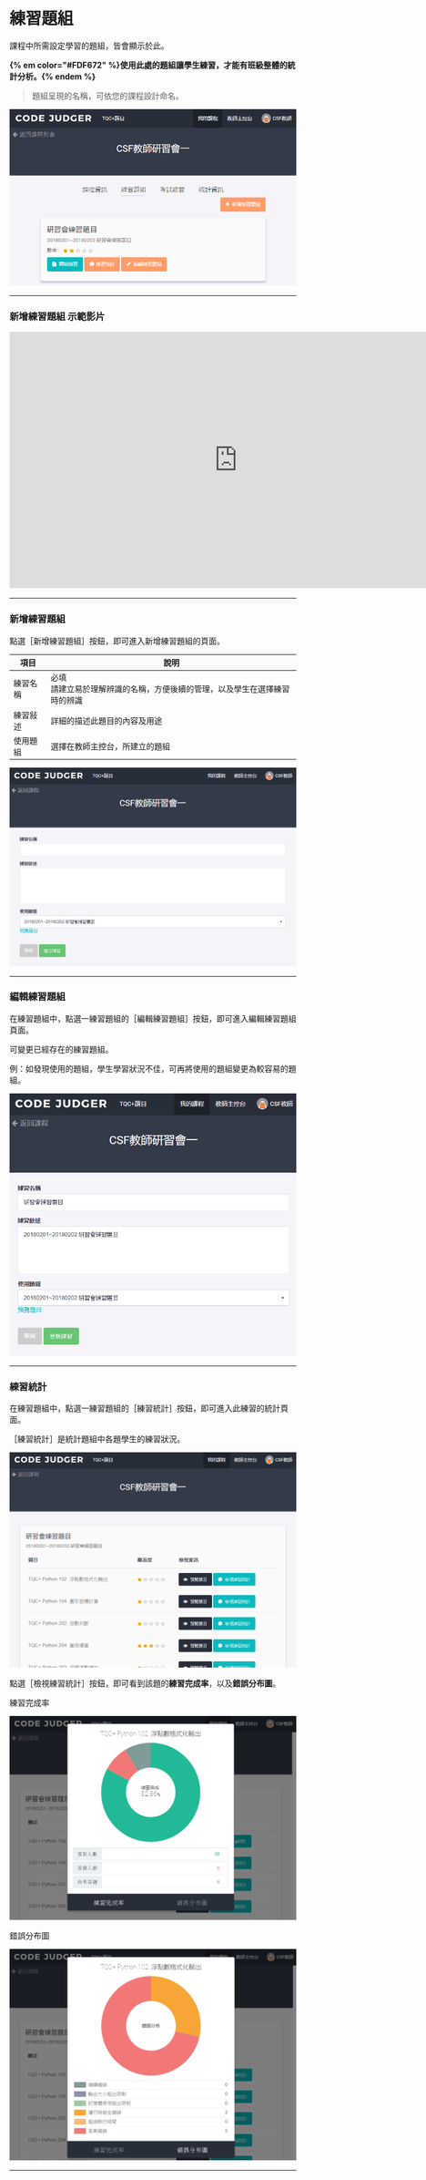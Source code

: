 # 練習題組 #


課程中所需設定學習的題組，皆會顯示於此。

**{% em color="#FDF672" %}使用此處的題組讓學生練習，才能有班級整體的統計分析。{% endem %}**

> 題組呈現的名稱，可依您的課程設計命名。


![](/assets/cjmd03課程-02-練習題組.png)

---


### 新增練習題組 示範影片 ###
<iframe width="800" height="450" src="https://www.youtube.com/embed/fFzSY8ispCc?start=65" frameborder="0" allow="autoplay; encrypted-media" allowfullscreen></iframe>

---

### 新增練習題組 ###

點選［新增練習題組］按鈕，即可進入新增練習題組的頁面。


|項目     |說明                                                                 |
|--------|---------------------------------------------------------------------|
|練習名稱 |必填<br>請建立易於理解辨識的名稱，方便後續的管理，以及學生在選擇練習時的辨識|
|練習敍述 |詳細的描述此題目的內容及用途|
|使用題組 |選擇在教師主控台，所建立的題組|



![](/assets/cjmd03課程-02-練習題組-01-新增練習題組.png)

---

### 編輯練習題組 ###

在練習題組中，點選一練習題組的［編輯練習題組］按鈕，即可進入編輯練習題組頁面。

可變更已經存在的練習題組。

例：如發現使用的題組，學生學習狀況不佳，可再將使用的題組變更為較容易的題組。

![](/assets/cjmd03課程-02-練習題組-01-編輯練習題組.png)

---



### 練習統計 ###

在練習題組中，點選一練習題組的［練習統計］按鈕，即可進入此練習的統計頁面。

［練習統計］是統計題組中各題學生的練習狀況。

![](/assets/cjmd03課程-02-練習題組-02-練習統計-00.png)

點選［檢視練習統計］按鈕，即可看到該題的**練習完成率**，以及**錯誤分布圖**。

練習完成率

![](/assets/cjmd03課程-02-練習題組-02-練習統計-01-檢視單題練習統計-01-練習完成率.png)


錯誤分布圖

![](/assets/cjmd03課程-02-練習題組-02-練習統計-01-檢視單題練習統計-01-錯誤分佈率率.png)


---